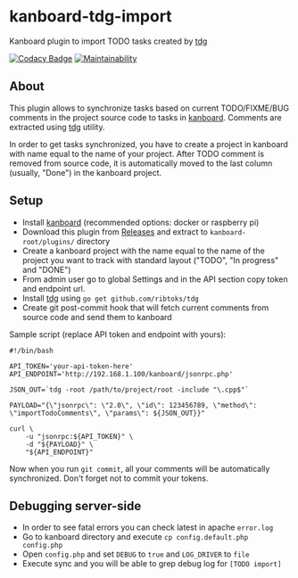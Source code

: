 # kanboard-tdg-import

Kanboard plugin to import TODO tasks created by [tdg](https://github.com/ribtoks/tdg)

[![Codacy Badge](https://api.codacy.com/project/badge/Grade/74b89c2442e9474aac12362a2d37cd79)](https://www.codacy.com/app/ribtoks/kanboard-tdg-import)
[![Maintainability](https://api.codeclimate.com/v1/badges/92fc61f61afcfddf4cde/maintainability)](https://codeclimate.com/github/ribtoks/kanboard-tdg-import/maintainability)

## About

This plugin allows to synchronize tasks based on current TODO/FIXME/BUG comments in the project source code to tasks in [kanboard](https://github.com/kanboard/kanboard). Comments are extracted using [tdg](https://github.com/ribtoks/tdg) utility.

In order to get tasks synchronized, you have to create a project in kanboard with name equal to the name of your project. After TODO comment is removed from source code, it is automatically moved to the last column (usually, "Done") in the kanboard project.

## Setup

-   Install [kanboard](https://github.com/kanboard/kanboard) (recommended options: docker or raspberry pi)
-   Download this plugin from [Releases](https://github.com/ribtoks/kanboard-tdg-import/releases/latest) and extract to `kanboard-root/plugins/` directory
-   Create a kanboard project with the name equal to the name of the project you want to track with standard layout ("TODO", "In progress" and "DONE")
-   From admin user go to global Settings and in the API section copy token and endpoint url.
-   Install [tdg](https://github.com/ribtoks/tdg) using `go get github.com/ribtoks/tdg`
-   Create git post-commit hook that will fetch current comments from source code and send them to kanboard

Sample script (replace API token and endpoint with yours):

    #!/bin/bash

    API_TOKEN='your-api-token-here'
    API_ENDPOINT='http://192.168.1.100/kanboard/jsonrpc.php'

    JSON_OUT=`tdg -root /path/to/project/root -include "\.cpp$"`

    PAYLOAD="{\"jsonrpc\": \"2.0\", \"id\": 123456789, \"method\": \"importTodoComments\", \"params\": ${JSON_OUT}}"

    curl \
        -u "jsonrpc:${API_TOKEN}" \
        -d "${PAYLOAD}" \
        "${API_ENDPOINT}"

Now when you run `git commit`, all your comments will be automatically synchronized. Don't forget not to commit your tokens.

## Debugging server-side

-   In order to see fatal errors you can check latest in apache `error.log`
-   Go to kanboard directory and execute `cp config.default.php config.php`
-   Open `config.php` and set `DEBUG` to `true` and `LOG_DRIVER` to `file`
-   Execute sync and you will be able to grep debug log for `[TODO import]`
